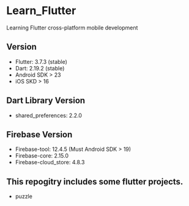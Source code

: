 # Learn_Flutter
Learning Flutter cross-platform mobile development

## Version
+ Flutter: 3.7.3 (stable)
+ Dart: 2.19.2 (stable)
+ Android SDK > 23
+ iOS SKD > 16

## Dart Library Version
+ shared_preferences: 2.2.0

## Firebase Version
+ Firebase-tool: 12.4.5 (Must Android SDK > 19)
+ Firebase-core: 2.15.0
+ Firebase-cloud_store: 4.8.3

## This repogitry includes some flutter projects.
+ puzzle


